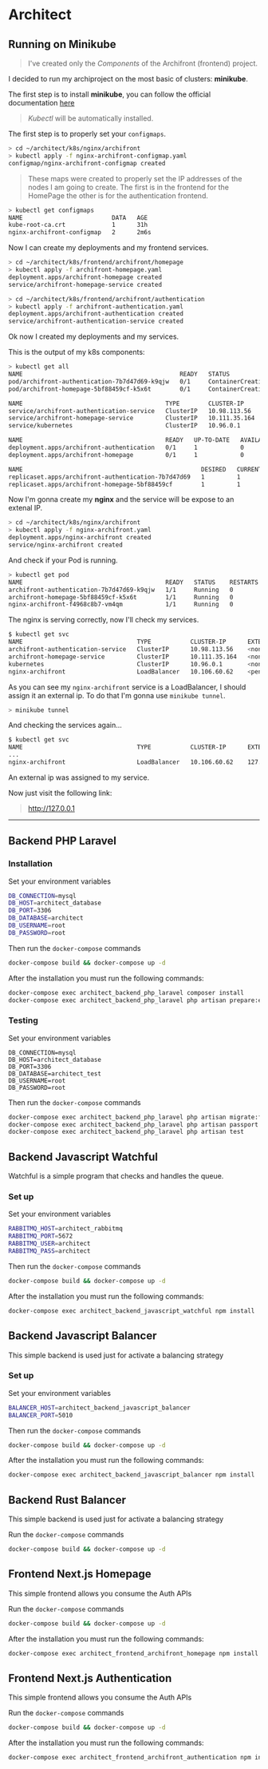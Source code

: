 # Architect

## Running on Minikube

> I've created only the *Components* of the Archifront (frontend) project.

I decided to run my archiproject on the most basic of clusters: **minikube**.

The first step is to install **minikube**, you can follow the official documentation [here](https://minikube.sigs.k8s.io/docs/start/)

> *Kubectl* will be automatically installed.

The first step is to properly set your `configmaps`.

```bash
> cd ~/architect/k8s/nginx/archifront
> kubectl apply -f nginx-archifront-configmap.yaml
configmap/nginx-archifront-configmap created
```

> These maps were created to properly set the IP addresses of the nodes I am going to create. The first is in the frontend for the HomePage the other is for the authentication frontend.

```bash
> kubectl get configmaps
NAME                         DATA   AGE
kube-root-ca.crt             1      31h
nginx-archifront-configmap   2      2m6s
```

Now I can create my deployments and my frontend services.

```bash
> cd ~/architect/k8s/frontend/archifront/homepage
> kubectl apply -f archifront-homepage.yaml
deployment.apps/archifront-homepage created
service/archifront-homepage-service created

> cd ~/architect/k8s/frontend/archifront/authentication
> kubectl apply -f archifront-authentication.yaml 
deployment.apps/archifront-authentication created
service/archifront-authentication-service created
```

Ok now I created my deployments and my services.

This is the output of my k8s components:

```bash
> kubectl get all
NAME                                            READY   STATUS              RESTARTS   AGE
pod/archifront-authentication-7b7d47d69-k9qjw   0/1     ContainerCreating   0          40s
pod/archifront-homepage-5bf88459cf-k5x6t        0/1     ContainerCreating   0          65s

NAME                                        TYPE        CLUSTER-IP      EXTERNAL-IP   PORT(S)    AGE
service/archifront-authentication-service   ClusterIP   10.98.113.56    <none>        3010/TCP   40s
service/archifront-homepage-service         ClusterIP   10.111.35.164   <none>        3030/TCP   65s
service/kubernetes                          ClusterIP   10.96.0.1       <none>        443/TCP    31h

NAME                                        READY   UP-TO-DATE   AVAILABLE   AGE
deployment.apps/archifront-authentication   0/1     1            0           40s
deployment.apps/archifront-homepage         0/1     1            0           65s

NAME                                                  DESIRED   CURRENT   READY   AGE
replicaset.apps/archifront-authentication-7b7d47d69   1         1         0       40s
replicaset.apps/archifront-homepage-5bf88459cf        1         1         0       65s
```

Now I'm gonna create my **nginx** and the service will be expose to an extenal IP.

```bash
> cd ~/architect/k8s/nginx/archifront
> kubectl apply -f nginx-archifront.yaml 
deployment.apps/nginx-archifront created
service/nginx-archifront created
```

And check if your Pod is running.

```bash
> kubectl get pod
NAME                                        READY   STATUS    RESTARTS   AGE
archifront-authentication-7b7d47d69-k9qjw   1/1     Running   0          3m16s
archifront-homepage-5bf88459cf-k5x6t        1/1     Running   0          3m41s
nginx-archifront-f4968c8b7-vm4qm            1/1     Running   0          57s
```

The nginx is serving correctly, now I'll check my services.

```bash
$ kubectl get svc
NAME                                TYPE           CLUSTER-IP      EXTERNAL-IP   PORT(S)        AGE
archifront-authentication-service   ClusterIP      10.98.113.56    <none>        3010/TCP       4m16s
archifront-homepage-service         ClusterIP      10.111.35.164   <none>        3030/TCP       4m41s
kubernetes                          ClusterIP      10.96.0.1       <none>        443/TCP        31h
nginx-archifront                    LoadBalancer   10.106.60.62    <pending>     80:30000/TCP   117s
```

As you can see my `nginx-archifront` service is a LoadBalancer, I should assign it an external ip. To do that I'm gonna use `minikube tunnel`.

```bash
> minikube tunnel
```

And checking the services again...

```bash
$ kubectl get svc
NAME                                TYPE           CLUSTER-IP      EXTERNAL-IP   PORT(S)        AGE
...
nginx-archifront                    LoadBalancer   10.106.60.62    127.0.0.1     80:30000/TCP   3m26s
```

An external ip was assigned to my service.

Now just visit the following link: 

> http://127.0.0.1


____________________________________


## Backend PHP Laravel

### Installation

Set your environment variables

```bash
DB_CONNECTION=mysql
DB_HOST=architect_database
DB_PORT=3306
DB_DATABASE=architect
DB_USERNAME=root
DB_PASSWORD=root
```

Then run the `docker-compose` commands

```bash
docker-compose build && docker-compose up -d
```

After the installation you must run the following commands:

```bash
docker-compose exec architect_backend_php_laravel composer install
docker-compose exec architect_backend_php_laravel php artisan prepare:env
```

### Testing

Set your environment variables

```env
DB_CONNECTION=mysql
DB_HOST=architect_database
DB_PORT=3306
DB_DATABASE=architect_test
DB_USERNAME=root
DB_PASSWORD=root
```

Then run the `docker-compose` commands

```bash
docker-compose exec architect_backend_php_laravel php artisan migrate:fresh --seed --env=testing
docker-compose exec architect_backend_php_laravel php artisan passport:install --env=testing
docker-compose exec architect_backend_php_laravel php artisan test 
```

## Backend Javascript Watchful

Watchful is a simple program that checks and handles the queue.

### Set up

Set your environment variables

```bash
RABBITMQ_HOST=architect_rabbitmq
RABBITMQ_PORT=5672
RABBITMQ_USER=architect
RABBITMQ_PASS=architect
```

Then run the `docker-compose` commands

```bash
docker-compose build && docker-compose up -d
```

After the installation you must run the following commands:

```bash
docker-compose exec architect_backend_javascript_watchful npm install
```

## Backend Javascript Balancer

This simple backend is used just for activate a balancing strategy

### Set up

Set your environment variables

```bash
BALANCER_HOST=architect_backend_javascript_balancer
BALANCER_PORT=5010
```

Then run the `docker-compose` commands

```bash
docker-compose build && docker-compose up -d
```

After the installation you must run the following commands:

```bash
docker-compose exec architect_backend_javascript_balancer npm install
```

## Backend Rust Balancer

This simple backend is used just for activate a balancing strategy

Run the `docker-compose` commands

```bash
docker-compose build && docker-compose up -d
```

## Frontend Next.js Homepage

This simple frontend allows you consume the Auth APIs

Run the `docker-compose` commands

```bash
docker-compose build && docker-compose up -d
```

After the installation you must run the following commands:

```bash
docker-compose exec architect_frontend_archifront_homepage npm install
```

## Frontend Next.js Authentication

This simple frontend allows you consume the Auth APIs

Run the `docker-compose` commands

```bash
docker-compose build && docker-compose up -d
```

After the installation you must run the following commands:

```bash
docker-compose exec architect_frontend_archifront_authentication npm install
```
